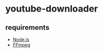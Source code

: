# youtube-downloader
## requirements
- [Node.js](https://nodejs.org)
- [FFmpeg](https://www.youtube.com/watch?v=qjtmgCb8NcE)

